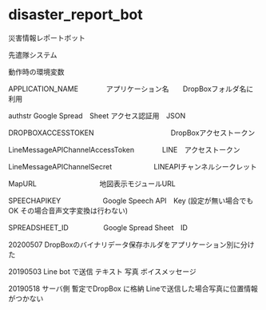 # disaster_report_bot
災害情報レポートボット

先遣隊システム

動作時の環境変数

APPLICATION_NAME　　　　アプリケーション名　　DropBoxフォルダ名に利用

authstr      Google Spread　Sheet アクセス認証用　JSON

DROPBOXACCESSTOKEN　　　　　　　　　　　DropBoxアクセストークン

LineMessageAPIChannelAccessToken　　　　LINE　アクセストークン

LineMessageAPIChannelSecret　　　　　　LINEAPIチャンネルシークレット

MapURL　　　　　　　　　地図表示モジュールURL

SPEECHAPIKEY　　　　　　Google Speech API　Key
             (設定が無い場合でもOK その場合音声文字変換は行わない)

SPREADSHEET_ID　　　　　Google Spread Sheet　ID


20200507
DropBoxのバイナリデータ保存ホルダをアプリケーション別に分けた


20190503   Line bot で送信   テキスト  写真   ボイスメッセージ   

20190518   サーバ側 暫定でDropBox に格納   Lineで送信した場合写真に位置情報がつかない
